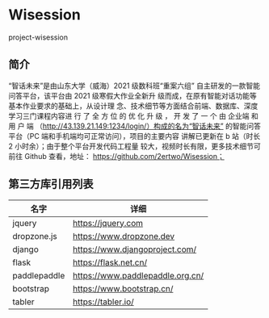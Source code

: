 # Wisession
project-wisession
## 简介
“智话未来”是由山东大学（威海）2021 级数科班“重案六组”
自主研发的一款智能问答平台，该平台由 2021 级寒假大作业全新升
级而成，在原有智能对话功能等基本作业要求的基础上，从设计理
念、技术细节等方面结合前端、数据库、深度学习三门课程内容进
行 了 全 方 位 的 优 化 升 级 ， 开 发 了 一 个 由 企业端 和 用 户 端
（http://43.139.21.149:1234/login/）构成的名为“智话未来”
的智能问答平台（PC 端和手机端均可正常访问），项目的主要内容
讲解已更新在 b 站（时长 2 小时余）；由于整个平台开发代码工程量
较大，视频时长有限，更多技术细节可前往 Github 查看，地址：
https://github.com/2ertwo/Wisession；
## 第三方库引用列表
| 名字      | 详细 |
| ----------- | ----------- |
| jquery      | https://jquery.com       |
| dropzone.js   | https://www.dropzone.dev        |
| django   | https://www.djangoproject.com/ |
| flask   | https://flask.net.cn/ |
| paddlepaddle   | https://www.paddlepaddle.org.cn/ |
| bootstrap   | https://www.bootstrap.cn/        |
| tabler   | https://tabler.io/        |

